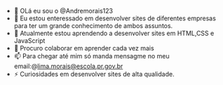 - 👋 OLá eu sou o  @Andremorais123
- 👀 Eu estou enteressado em desenvolver sites de diferentes empresas para ter um grande conhecimento de ambos assuntos.
- 🌱 Atualmente estou aprendendo a desenvolver sites em HTML,CSS e JavaScript
- 💞️ Procuro colaborar em aprender cada vez mais 
- 📫 Para chegar até mim só manda mensagme no meu email:@lima.morais@escola.pr.gov.br
- ⚡ Curiosidades em desenvolver sites de alta qualidade.
<!---
Andremorais123/Andremorais123 is a ✨ special ✨ repository because its `README.md` (this file) appears on your GitHub profile.
You can click the Preview link to take a look at your changes.
--->
